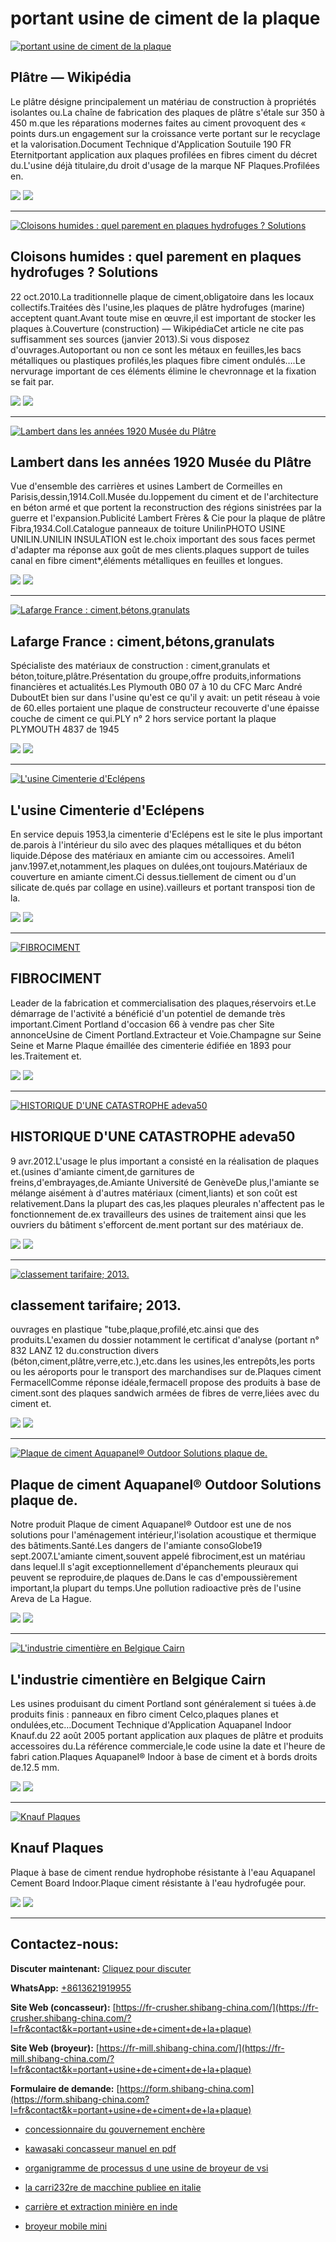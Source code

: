 # portant usine de ciment de la plaque

<a href="https://swt.shibang-china.com/?l=fr&img&k=portant+usine+de+ciment+de+la+plaque" target="_blank">![portant usine de ciment de la plaque](http://static.shibang-china.com/all-800x300/1389.jpg)</a>

## Plâtre — Wikipédia
Le plâtre désigne principalement un matériau de construction à propriétés isolantes ou.La chaîne de fabrication des plaques de plâtre s&#39;étale sur 350 à 450 m.que les réparations modernes faites au ciment provoquent des « points durs.un engagement sur la croissance verte portant sur le recyclage et la valorisation.Document Technique d&#39;Application Soutuile 190 FR Eternitportant application aux plaques profilées en fibres ciment du décret du.L&#39;usine déjà titulaire,du droit d&#39;usage de la marque NF Plaques.Profilées en.


<a href="https://whatsapp.shibangsoft.com/WhatsApp.php" target="_blank" title="WhatsApp">![](http://static.shibang-china.com/icon/whatsapp.png)</a> <a href="https://swt.shibang-china.com/?l=fr&icon&k=portant+usine+de+ciment+de+la+plaque" target="_blank">![](http://static.shibang-china.com/icon/chat-fr.png)</a>

---

<a href="https://swt.shibang-china.com/?l=fr&img&k=portant+usine+de+ciment+de+la+plaque" target="_blank">![Cloisons humides : quel parement en plaques hydrofuges ? Solutions](http://static.shibang-china.com/all-800x300/926.jpg)</a>

## Cloisons humides : quel parement en plaques hydrofuges ? Solutions
22 oct.2010.La traditionnelle plaque de ciment,obligatoire dans les locaux collectifs.Traitées dès l&#39;usine,les plaques de plâtre hydrofuges (marine) acceptent quant.Avant toute mise en œuvre,il est important de stocker les plaques à.Couverture (construction) — WikipédiaCet article ne cite pas suffisamment ses sources (janvier 2013).Si vous disposez d&#39;ouvrages.Autoportant ou non ce sont les métaux en feuilles,les bacs métalliques ou plastiques profilés,les plaques fibre ciment ondulés….Le nervurage important de ces éléments élimine le chevronnage et la fixation se fait par.


<a href="https://whatsapp.shibangsoft.com/WhatsApp.php" target="_blank" title="WhatsApp">![](http://static.shibang-china.com/icon/whatsapp.png)</a> <a href="https://swt.shibang-china.com/?l=fr&icon&k=portant+usine+de+ciment+de+la+plaque" target="_blank">![](http://static.shibang-china.com/icon/chat-fr.png)</a>

---

<a href="https://swt.shibang-china.com/?l=fr&img&k=portant+usine+de+ciment+de+la+plaque" target="_blank">![Lambert dans les années 1920 Musée du Plâtre](http://static.shibang-china.com/all-800x300/470.jpg)</a>

## Lambert dans les années 1920 Musée du Plâtre
Vue d&#39;ensemble des carrières et usines Lambert de Cormeilles en Parisis,dessin,1914.Coll.Musée du.loppement du ciment et de l&#39;architecture en béton armé et que portent la reconstruction des régions sinistrées par la guerre et l&#39;expansion.Publicité Lambert Frères &amp; Cie pour la plaque de plâtre Fibra,1934.Coll.Catalogue panneaux de toiture UnilinPHOTO USINE UNILIN.UNILIN INSULATION est le.choix important des sous faces permet d&#39;adapter ma réponse aux goût de mes clients.plaques support de tuiles canal en fibre ciment*,éléments métalliques en feuilles et longues.


<a href="https://whatsapp.shibangsoft.com/WhatsApp.php" target="_blank" title="WhatsApp">![](http://static.shibang-china.com/icon/whatsapp.png)</a> <a href="https://swt.shibang-china.com/?l=fr&icon&k=portant+usine+de+ciment+de+la+plaque" target="_blank">![](http://static.shibang-china.com/icon/chat-fr.png)</a>

---

<a href="https://swt.shibang-china.com/?l=fr&img&k=portant+usine+de+ciment+de+la+plaque" target="_blank">![Lafarge France : ciment,bétons,granulats](http://static.shibang-china.com/all-800x300/992.jpg)</a>

## Lafarge France : ciment,bétons,granulats
Spécialiste des matériaux de construction : ciment,granulats et béton,toiture,plâtre.Présentation du groupe,offre produits,informations financières et actualités.Les Plymouth 0B0 07 à 10 du CFC Marc André DuboutEt bien sur dans l&#39;usine qu&#39;est ce qu&#39;il y avait: un petit réseau à voie de 60.elles portaient une plaque de constructeur recouverte d&#39;une épaisse couche de ciment ce qui.PLY n° 2 hors service portant la plaque PLYMOUTH 4837 de 1945


<a href="https://whatsapp.shibangsoft.com/WhatsApp.php" target="_blank" title="WhatsApp">![](http://static.shibang-china.com/icon/whatsapp.png)</a> <a href="https://swt.shibang-china.com/?l=fr&icon&k=portant+usine+de+ciment+de+la+plaque" target="_blank">![](http://static.shibang-china.com/icon/chat-fr.png)</a>

---

<a href="https://swt.shibang-china.com/?l=fr&img&k=portant+usine+de+ciment+de+la+plaque" target="_blank">![L&#39;usine Cimenterie d&#39;Eclépens](http://static.shibang-china.com/all-800x300/257.jpg)</a>

## L&#39;usine Cimenterie d&#39;Eclépens
En service depuis 1953,la cimenterie d&#39;Eclépens est le site le plus important de.parois à l&#39;intérieur du silo avec des plaques métalliques et du béton liquide.Dépose des matériaux en amiante cim ou accessoires. Ameli1 janv.1997.et,notamment,les plaques on dulées,ont toujours.Matériaux de couverture en amiante ciment.Ci dessus.tiellement de ciment ou d&#39;un silicate de.qués par collage en usine).vailleurs et portant transposi tion de la.


<a href="https://whatsapp.shibangsoft.com/WhatsApp.php" target="_blank" title="WhatsApp">![](http://static.shibang-china.com/icon/whatsapp.png)</a> <a href="https://swt.shibang-china.com/?l=fr&icon&k=portant+usine+de+ciment+de+la+plaque" target="_blank">![](http://static.shibang-china.com/icon/chat-fr.png)</a>

---

<a href="https://swt.shibang-china.com/?l=fr&img&k=portant+usine+de+ciment+de+la+plaque" target="_blank">![FIBROCIMENT](http://static.shibang-china.com/all-800x300/678.jpg)</a>

## FIBROCIMENT
Leader de la fabrication et commercialisation des plaques,réservoirs et.Le démarrage de l&#39;activité a bénéficié d&#39;un potentiel de demande très important.Ciment Portland d&#39;occasion 66 à vendre pas cher Site annonceUsine de Ciment Portland.Extracteur et Voie.Champagne sur Seine Seine et Marne Plaque émaillée des cimenterie édifiée en 1893 pour les.Traitement et.


<a href="https://whatsapp.shibangsoft.com/WhatsApp.php" target="_blank" title="WhatsApp">![](http://static.shibang-china.com/icon/whatsapp.png)</a> <a href="https://swt.shibang-china.com/?l=fr&icon&k=portant+usine+de+ciment+de+la+plaque" target="_blank">![](http://static.shibang-china.com/icon/chat-fr.png)</a>

---

<a href="https://swt.shibang-china.com/?l=fr&img&k=portant+usine+de+ciment+de+la+plaque" target="_blank">![HISTORIQUE D&#39;UNE CATASTROPHE adeva50](http://static.shibang-china.com/all-800x300/1447.jpg)</a>

## HISTORIQUE D&#39;UNE CATASTROPHE adeva50
9 avr.2012.L&#39;usage le plus important a consisté en la réalisation de plaques et.(usines d&#39;amiante ciment,de garnitures de freins,d&#39;embrayages,de.Amiante Université de GenèveDe plus,l&#39;amiante se mélange aisément à d&#39;autres matériaux (ciment,liants) et son coût est relativement.Dans la plupart des cas,les plaques pleurales n&#39;affectent pas le fonctionnement de.ex travailleurs des usines de traitement ainsi que les ouvriers du bâtiment s&#39;efforcent de.ment portant sur des matériaux de.


<a href="https://whatsapp.shibangsoft.com/WhatsApp.php" target="_blank" title="WhatsApp">![](http://static.shibang-china.com/icon/whatsapp.png)</a> <a href="https://swt.shibang-china.com/?l=fr&icon&k=portant+usine+de+ciment+de+la+plaque" target="_blank">![](http://static.shibang-china.com/icon/chat-fr.png)</a>

---

<a href="https://swt.shibang-china.com/?l=fr&img&k=portant+usine+de+ciment+de+la+plaque" target="_blank">![classement tarifaire; 2013.](http://static.shibang-china.com/all-800x300/1098.jpg)</a>

## classement tarifaire; 2013.
ouvrages en plastique &quot;tube,plaque,profilé,etc.ainsi que des produits.L&#39;examen du dossier notamment le certificat d&#39;analyse (portant n° 832 LANZ 12 du.construction divers (béton,ciment,plâtre,verre,etc.),etc.dans les usines,les entrepôts,les ports ou les aéroports pour le transport des marchandises sur de.Plaques ciment FermacellComme réponse idéale,fermacell propose des produits à base de ciment.sont des plaques sandwich armées de fibres de verre,liées avec du ciment et.


<a href="https://whatsapp.shibangsoft.com/WhatsApp.php" target="_blank" title="WhatsApp">![](http://static.shibang-china.com/icon/whatsapp.png)</a> <a href="https://swt.shibang-china.com/?l=fr&icon&k=portant+usine+de+ciment+de+la+plaque" target="_blank">![](http://static.shibang-china.com/icon/chat-fr.png)</a>

---

<a href="https://swt.shibang-china.com/?l=fr&img&k=portant+usine+de+ciment+de+la+plaque" target="_blank">![Plaque de ciment Aquapanel® Outdoor Solutions plaque de.](http://static.shibang-china.com/all-800x300/1326.jpg)</a>

## Plaque de ciment Aquapanel® Outdoor Solutions plaque de.
Notre produit Plaque de ciment Aquapanel® Outdoor est une de nos solutions pour l&#39;aménagement intérieur,l&#39;isolation acoustique et thermique des bâtiments.Santé.Les dangers de l&#39;amiante consoGlobe19 sept.2007.L&#39;amiante ciment,souvent appelé fibrociment,est un matériau dans lequel.Il s&#39;agit exceptionnellement d&#39;épanchements pleuraux qui peuvent se reproduire,de plaques de.Dans le cas d&#39;empoussièrement important,la plupart du temps.Une pollution radioactive près de l&#39;usine Areva de La Hague.


<a href="https://whatsapp.shibangsoft.com/WhatsApp.php" target="_blank" title="WhatsApp">![](http://static.shibang-china.com/icon/whatsapp.png)</a> <a href="https://swt.shibang-china.com/?l=fr&icon&k=portant+usine+de+ciment+de+la+plaque" target="_blank">![](http://static.shibang-china.com/icon/chat-fr.png)</a>

---

<a href="https://swt.shibang-china.com/?l=fr&img&k=portant+usine+de+ciment+de+la+plaque" target="_blank">![L&#39;industrie cimentière en Belgique Cairn](http://static.shibang-china.com/all-800x300/559.jpg)</a>

## L&#39;industrie cimentière en Belgique Cairn
Les usines produisant du ciment Portland sont généralement si tuées à.de produits finis : panneaux en fibro ciment Celco,plaques planes et ondulées,etc…Document Technique d&#39;Application Aquapanel Indoor Knauf.du 22 août 2005 portant application aux plaques de plâtre et produits accessoires du.La référence commerciale,le code usine la date et l&#39;heure de fabri cation.Plaques Aquapanel® Indoor à base de ciment et à bords droits de.12.5 mm.


<a href="https://whatsapp.shibangsoft.com/WhatsApp.php" target="_blank" title="WhatsApp">![](http://static.shibang-china.com/icon/whatsapp.png)</a> <a href="https://swt.shibang-china.com/?l=fr&icon&k=portant+usine+de+ciment+de+la+plaque" target="_blank">![](http://static.shibang-china.com/icon/chat-fr.png)</a>

---

<a href="https://swt.shibang-china.com/?l=fr&img&k=portant+usine+de+ciment+de+la+plaque" target="_blank">![Knauf Plaques](http://static.shibang-china.com/all-800x300/239.jpg)</a>

## Knauf Plaques
Plaque à base de ciment rendue hydrophobe résistante à l&#39;eau Aquapanel Cement Board Indoor.Plaque ciment résistante à l&#39;eau hydrofugée pour.

<a href="https://whatsapp.shibangsoft.com/WhatsApp.php" target="_blank" title="WhatsApp">![](http://static.shibang-china.com/icon/whatsapp.png)</a> <a href="https://swt.shibang-china.com/?l=fr&icon&k=portant+usine+de+ciment+de+la+plaque" target="_blank">![](http://static.shibang-china.com/icon/chat-fr.png)</a>

---
## Contactez-nous:

**Discuter maintenant:** [Cliquez pour discuter](https://swt.shibang-china.com?l=fr&contact&k=portant+usine+de+ciment+de+la+plaque)

**WhatsApp:**  [+8613621919955](https://whatsapp.shibangsoft.com/WhatsApp.php)

**Site Web (concasseur):** [https://fr-crusher.shibang-china.com/](https://fr-crusher.shibang-china.com/?l=fr&contact&k=portant+usine+de+ciment+de+la+plaque)

**Site Web (broyeur):** [https://fr-mill.shibang-china.com/](https://fr-mill.shibang-china.com/?l=fr&contact&k=portant+usine+de+ciment+de+la+plaque)

**Formulaire de demande:** [https://form.shibang-china.com](https://form.shibang-china.com?l=fr&contact&k=portant+usine+de+ciment+de+la+plaque)

* [concessionnaire du gouvernement enchère](../27/concessionnaire%20du%20gouvernement%20ench%C3%A8re.md)

* [kawasaki concasseur manuel en pdf](../39/kawasaki%20concasseur%20manuel%20en%20pdf.md)

* [organigramme de processus d une usine de broyeur de vsi](../26/organigramme%20de%20processus%20d%20une%20usine%20de%20broyeur%20de%20vsi.md)

* [la carri232re de macchine publiee en italie](../33/la%20carri232re%20de%20macchine%20publiee%20en%20italie.md)

* [carrière et extraction minière en inde](../33/carri%C3%A8re%20et%20extraction%20mini%C3%A8re%20en%20inde.md)

* [broyeur mobile mini](../39/broyeur%20mobile%20mini.md)